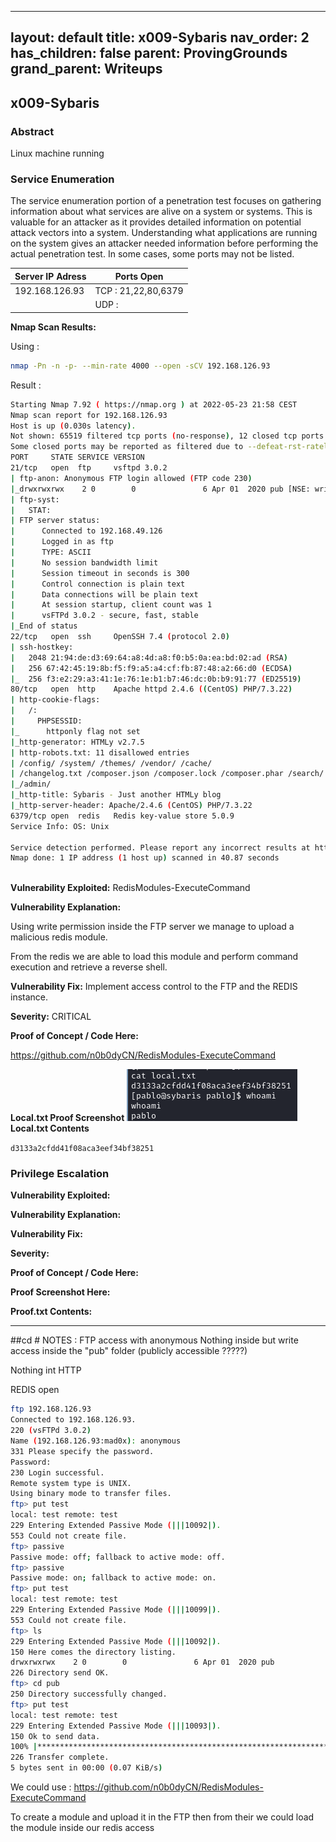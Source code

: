 
---
layout: default
title: x009-Sybaris
nav_order: 2
has_children: false
parent: ProvingGrounds
grand_parent: Writeups
---
## x009-Sybaris 

### Abstract
Linux machine running 


### Service Enumeration

The service enumeration portion of a penetration test focuses on gathering information about what services are alive on a system or systems.
This is valuable for an attacker as it provides detailed information on potential attack vectors into a system.
Understanding what applications are running on the system gives an attacker needed information before performing the actual penetration test.
In some cases, some ports may not be listed.



| Server IP Adress | Ports Open |
|------------------|------------|
|     192.168.126.93      | TCP :  21,22,80,6379    |
|                  | UDP :      |



**Nmap Scan Results:**

Using  :
```sh
nmap -Pn -n -p- --min-rate 4000 --open -sCV 192.168.126.93
```

Result :
```sh
Starting Nmap 7.92 ( https://nmap.org ) at 2022-05-23 21:58 CEST
Nmap scan report for 192.168.126.93
Host is up (0.030s latency).
Not shown: 65519 filtered tcp ports (no-response), 12 closed tcp ports (conn-refused)
Some closed ports may be reported as filtered due to --defeat-rst-ratelimit
PORT     STATE SERVICE VERSION
21/tcp   open  ftp     vsftpd 3.0.2
| ftp-anon: Anonymous FTP login allowed (FTP code 230)
|_drwxrwxrwx    2 0        0               6 Apr 01  2020 pub [NSE: writeable]
| ftp-syst: 
|   STAT: 
| FTP server status:
|      Connected to 192.168.49.126
|      Logged in as ftp
|      TYPE: ASCII
|      No session bandwidth limit
|      Session timeout in seconds is 300
|      Control connection is plain text
|      Data connections will be plain text
|      At session startup, client count was 1
|      vsFTPd 3.0.2 - secure, fast, stable
|_End of status
22/tcp   open  ssh     OpenSSH 7.4 (protocol 2.0)
| ssh-hostkey: 
|   2048 21:94:de:d3:69:64:a8:4d:a8:f0:b5:0a:ea:bd:02:ad (RSA)
|   256 67:42:45:19:8b:f5:f9:a5:a4:cf:fb:87:48:a2:66:d0 (ECDSA)
|_  256 f3:e2:29:a3:41:1e:76:1e:b1:b7:46:dc:0b:b9:91:77 (ED25519)
80/tcp   open  http    Apache httpd 2.4.6 ((CentOS) PHP/7.3.22)
| http-cookie-flags: 
|   /: 
|     PHPSESSID: 
|_      httponly flag not set
|_http-generator: HTMLy v2.7.5
| http-robots.txt: 11 disallowed entries 
| /config/ /system/ /themes/ /vendor/ /cache/ 
| /changelog.txt /composer.json /composer.lock /composer.phar /search/ 
|_/admin/
|_http-title: Sybaris - Just another HTMLy blog
|_http-server-header: Apache/2.4.6 (CentOS) PHP/7.3.22
6379/tcp open  redis   Redis key-value store 5.0.9
Service Info: OS: Unix

Service detection performed. Please report any incorrect results at https://nmap.org/submit/ .
Nmap done: 1 IP address (1 host up) scanned in 40.87 seconds
                                                                  
```

**Vulnerability Exploited:** RedisModules-ExecuteCommand

**Vulnerability Explanation:**

Using write permission inside the FTP server we manage to upload a malicious redis module.

From the redis we are able to load this module and perform command execution and retrieve a reverse shell.

**Vulnerability Fix:** Implement access control to the FTP and the REDIS instance.

**Severity:** CRITICAL

**Proof of Concept / Code Here:**

https://github.com/n0b0dyCN/RedisModules-ExecuteCommand

**Local.txt Proof Screenshot**
![](attachments/Pasted%20image%2020220523225700.png)
**Local.txt Contents**

`d3133a2cfdd41f08aca3eef34bf38251`

### Privilege Escalation

**Vulnerability Exploited:**

**Vulnerability Explanation:**

**Vulnerability Fix:**

**Severity:**

**Proof of Concept / Code Here:**

**Proof Screenshot Here:**

**Proof.txt Contents:**


--------

##cd # NOTES : 
FTP access with anonymous 
Nothing inside but write access inside the "pub" folder (publicly accessible ?????)

Nothing int HTTP

REDIS open

```sh
ftp 192.168.126.93                                                                                         130 ⨯
Connected to 192.168.126.93.
220 (vsFTPd 3.0.2)
Name (192.168.126.93:mad0x): anonymous
331 Please specify the password.
Password: 
230 Login successful.
Remote system type is UNIX.
Using binary mode to transfer files.
ftp> put test
local: test remote: test
229 Entering Extended Passive Mode (|||10092|).
553 Could not create file.
ftp> passive
Passive mode: off; fallback to active mode: off.
ftp> passive
Passive mode: on; fallback to active mode: on.
ftp> put test
local: test remote: test
229 Entering Extended Passive Mode (|||10099|).
553 Could not create file.
ftp> ls
229 Entering Extended Passive Mode (|||10092|).
150 Here comes the directory listing.
drwxrwxrwx    2 0        0               6 Apr 01  2020 pub
226 Directory send OK.
ftp> cd pub
250 Directory successfully changed.
ftp> put test
local: test remote: test
229 Entering Extended Passive Mode (|||10093|).
150 Ok to send data.
100% |************************************************************************|     5       92.12 KiB/s    00:00 ETA
226 Transfer complete.
5 bytes sent in 00:00 (0.07 KiB/s)

```


We could use : https://github.com/n0b0dyCN/RedisModules-ExecuteCommand

To create a module and upload it in the FTP then from their we could load the module inside our redis access 